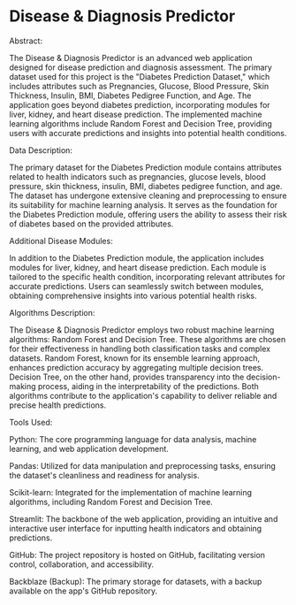 # Disease & Diagnosis Predictor
Abstract: 

The Disease & Diagnosis Predictor is an advanced web application designed for disease prediction and diagnosis assessment. The primary dataset used for this project is the "Diabetes Prediction Dataset," which includes attributes such as Pregnancies, Glucose, Blood Pressure, Skin Thickness, Insulin, BMI, Diabetes Pedigree Function, and Age. The application goes beyond diabetes prediction, incorporating modules for liver, kidney, and heart disease prediction. The implemented machine learning algorithms include Random Forest and Decision Tree, providing users with accurate predictions and insights into potential health conditions.

Data Description: 

The primary dataset for the Diabetes Prediction module contains attributes related to health indicators such as pregnancies, glucose levels, blood pressure, skin thickness, insulin, BMI, diabetes pedigree function, and age. The dataset has undergone extensive cleaning and preprocessing to ensure its suitability for machine learning analysis. It serves as the foundation for the Diabetes Prediction module, offering users the ability to assess their risk of diabetes based on the provided attributes.

Additional Disease Modules:

 In addition to the Diabetes Prediction module, the application includes modules for liver, kidney, and heart disease prediction. Each module is tailored to the specific health condition, incorporating relevant attributes for accurate predictions. Users can seamlessly switch between modules, obtaining comprehensive insights into various potential health risks.

Algorithms Description:

 The Disease & Diagnosis Predictor employs two robust machine learning algorithms: Random Forest and Decision Tree. These algorithms are chosen for their effectiveness in handling both classification tasks and complex datasets. Random Forest, known for its ensemble learning approach, enhances prediction accuracy by aggregating multiple decision trees. Decision Tree, on the other hand, provides transparency into the decision-making process, aiding in the interpretability of the predictions. Both algorithms contribute to the application's capability to deliver reliable and precise health predictions.


Tools Used:
 

Python: The core programming language for data analysis, machine learning, and web application development.

Pandas: Utilized for data manipulation and preprocessing tasks, ensuring the dataset's cleanliness and readiness for analysis.

Scikit-learn: Integrated for the implementation of machine learning algorithms, including Random Forest and Decision Tree.

Streamlit: The backbone of the web application, providing an intuitive and interactive user interface for inputting health indicators and obtaining predictions.

GitHub: The project repository is hosted on GitHub, facilitating version control, collaboration, and accessibility.

Backblaze (Backup): The primary storage for datasets, with a backup available on the app's GitHub repository.


